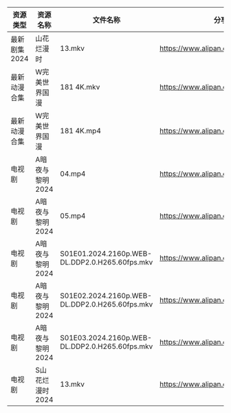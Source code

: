 | 资源类型     | 资源名称       | 文件名称                                           | 分享链接                                 | 更新时间                |
| -------- | ---------- | ---------------------------------------------- | ------------------------------------ | ------------------- |
| 最新剧集2024 | 山花烂漫时      | 13.mkv                                         | https://www.alipan.com/s/bzxmM6qUuue | 2024-09-20 00:12:57 |
| 最新动漫合集   | W完美世界国漫    | 181 4K.mkv                                     | https://www.alipan.com/s/hfMxL2dqhGu | 2024-09-20 00:12:18 |
| 最新动漫合集   | W完美世界国漫    | 181 4K.mp4                                     | https://www.alipan.com/s/hfMxL2dqhGu | 2024-09-20 00:12:18 |
| 电视剧      | A暗夜与黎明2024 | 04.mp4                                         | https://www.alipan.com/s/nmftAveTn6d | 2024-09-20 09:12:08 |
| 电视剧      | A暗夜与黎明2024 | 05.mp4                                         | https://www.alipan.com/s/nmftAveTn6d | 2024-09-20 09:12:07 |
| 电视剧      | A暗夜与黎明2024 | S01E01.2024.2160p.WEB-DL.DDP2.0.H265.60fps.mkv | https://www.alipan.com/s/nmftAveTn6d | 2024-09-20 09:12:07 |
| 电视剧      | A暗夜与黎明2024 | S01E02.2024.2160p.WEB-DL.DDP2.0.H265.60fps.mkv | https://www.alipan.com/s/nmftAveTn6d | 2024-09-20 09:12:07 |
| 电视剧      | A暗夜与黎明2024 | S01E03.2024.2160p.WEB-DL.DDP2.0.H265.60fps.mkv | https://www.alipan.com/s/nmftAveTn6d | 2024-09-20 09:12:06 |
| 电视剧      | S山花烂漫时2024 | 13.mkv                                         | https://www.alipan.com/s/jmHaJBN2VLu | 2024-09-20 00:07:07 |
